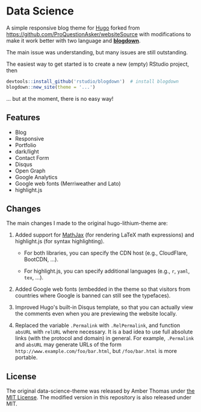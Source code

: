 # Data Science

A simple responsive blog theme for [Hugo](https://gohugo.io/) forked from https://github.com/ProQuestionAsker/websiteSource with modifications to make it work better with two language and [**blogdown**](https://github.com/rstudio/blogdown).

The main issue was understanding, but many issues are still outstanding.

The easiest way to get started is to create a new (empty) RStudio project, then

```r
devtools::install_github('rstudio/blogdown')  # install blogdown
blogdown::new_site(theme = '...')
```

... but at the moment, there is no easy way!

## Features

- Blog
- Responsive
- Portfolio
- dark/light
- Contact Form
- Disqus
- Open Graph
- Google Analytics
- Google web fonts (Merriweather and Lato)
- highlight.js

## Changes

The main changes I made to the original hugo-lithium-theme are:

1. Added support for [MathJax](https://bookdown.org/yihui/blogdown/output-format.html) (for rendering LaTeX math expressions) and highlight.js (for syntax highlighting).

    - For both libraries, you can specify the CDN host (e.g., CloudFlare, BootCDN, ...).

    - For highlight.js, you can specify additional languages (e.g., `r`, `yaml`, `tex`, ...).

1. Added Google web fonts (embedded in the theme so that visitors from countries where Google is banned can still see the typefaces).

1. Improved Hugo's built-in Disqus template, so that you can actually view the comments even when you are previewing the website locally.

1. Replaced the variable `.Permalink` with `.RelPermalink`, and function `absURL` with `relURL` where necessary. It is a bad idea to use full absolute links (with the protocol and domain) in general. For example, `.Permalink` and `absURL` may generate URLs of the form `http://www.example.com/foo/bar.html`, but `/foo/bar.html` is more portable.

## License

The original data-science-theme was released by Amber Thomas under [the MIT License](https://github.com/ProQuestionAsker/websiteSource/blob/master/themes/data-science/LICENSE.md). The modified version in this repository is also released under MIT.
